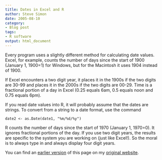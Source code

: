 ```yaml
---
title: Dates in Excel and R
author: Steve Simon
date: 2005-08-10
category:
- Blog post
tags:
- R software
output: html_document
---
```

Every program uses a slightly different method for calculating date
values. Excel, for example, counts the number of days since the start of
1900 (January 1, 1900=1) for Windows, but for the Macintosh it uses 1904
instead of 1900.

If Excel encounters a two digit year, it places it in the 1900s if the
two digits are 30-99 and places it in the 2000s if the two digits are
00-29. Time is a fractional portion of a day in Excel (0.25 equals 6am,
0.5 equals noon and 0.75 equals 6pm).

If you read date values into R, it will probably assume that the dates
are strings. To convert from a string to a date format, use the command

`date2 <- as.Date(date1, "%m/%d/%y")`

R counts the number of days since the start of 1970 (January 1, 1970=0).
It ignores fractional portions of the day. If you use two digit years,
the results are specific to the system you are working on (just like
Excel!). So the moral is to always type in and always display four digit
years.

You can find an [earlier version](http://www.pmean.com/05/DatesInR.html) of this page on my [original website](http://www.pmean.com/original_site.html).

